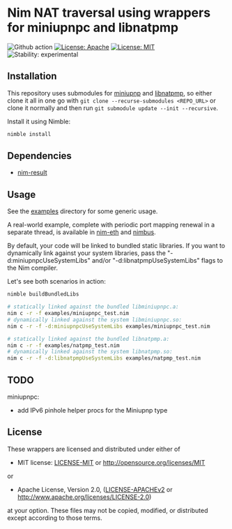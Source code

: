 # Nim NAT traversal using wrappers for miniupnpc and libnatpmp

![Github action](https://github.com/status-im/nim-nat-traversal/workflows/CI/badge.svg)
[![License: Apache](https://img.shields.io/badge/License-Apache%202.0-blue.svg)](https://opensource.org/licenses/Apache-2.0)
[![License: MIT](https://img.shields.io/badge/License-MIT-blue.svg)](https://opensource.org/licenses/MIT)
![Stability: experimental](https://img.shields.io/badge/stability-experimental-orange.svg)

## Installation

This repository uses submodules for
[miniupnp](https://github.com/miniupnp/miniupnp) and
[libnatpmp](https://github.com/miniupnp/libnatpmp), so either clone it all in
one go with `git clone --recurse-submodules <REPO_URL>` or clone it normally
and then run `git submodule update --init --recursive`.

Install it using Nimble:

```bash
nimble install
```

## Dependencies

- [nim-result](https://github.com/arnetheduck/nim-result)

## Usage

See the [examples](examples) directory for some generic usage.

A real-world example, complete with periodic port mapping renewal in a separate thread, is available in [nim-eth](https://github.com/status-im/nim-eth/blob/32bb1f35d75f226938fc560e15690e3251d7f246/eth/net/nat.nim) and [nimbus](https://github.com/status-im/nimbus/blob/a89b0d677a263cac38987ce39b8b066a746d3b99/nimbus/nimbus.nim#L61).

By default, your code will be linked to bundled static libraries. If you want to dynamically link against your system libraries,
pass the "-d:miniupnpcUseSystemLibs" and/or "-d:libnatpmpUseSystemLibs" flags to the Nim compiler.

Let's see both scenarios in action:

```bash
nimble buildBundledLibs

# statically linked against the bundled libminiupnpc.a:
nim c -r -f examples/miniupnpc_test.nim
# dynamically linked against the system libminiupnpc.so:
nim c -r -f -d:miniupnpcUseSystemLibs examples/miniupnpc_test.nim

# statically linked against the bundled libnatpmp.a:
nim c -r -f examples/natpmp_test.nim
# dynamically linked against the system libnatpmp.so:
nim c -r -f -d:libnatpmpUseSystemLibs examples/natpmp_test.nim
```

## TODO

miniupnpc:

- add IPv6 pinhole helper procs for the Miniupnp type

## License

These wrappers are licensed and distributed under either of

* MIT license: [LICENSE-MIT](LICENSE-MIT) or http://opensource.org/licenses/MIT

or

* Apache License, Version 2.0, ([LICENSE-APACHEv2](LICENSE-APACHEv2) or http://www.apache.org/licenses/LICENSE-2.0)

at your option. These files may not be copied, modified, or distributed except according to those terms.

